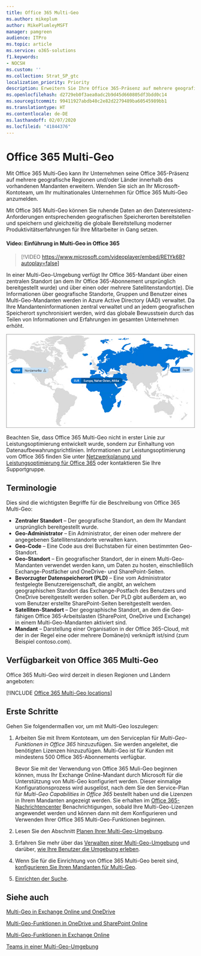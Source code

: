 ```yaml
---
title: Office 365 Multi-Geo
ms.author: mikeplum
author: MikePlumleyMSFT
manager: pamgreen
audience: ITPro
ms.topic: article
ms.service: o365-solutions
f1.keywords:
- NOCSH
ms.custom: ''
ms.collection: Strat_SP_gtc
localization_priority: Priority
description: Erweitern Sie Ihre Office 365-Präsenz auf mehrere geografische Regionen mit Office 365 Multi-Geo.
ms.openlocfilehash: d2729eb0f3aea0adc2b9d45d660805df3bdd0c14
ms.sourcegitcommit: 99411927abdb40c2e82d2279489ba60545989bb1
ms.translationtype: HT
ms.contentlocale: de-DE
ms.lasthandoff: 02/07/2020
ms.locfileid: "41844376"
---
```

# <a name="office-365-multi-geo"></a>Office 365 Multi-Geo

Mit Office 365 Multi-Geo kann Ihr Unternehmen seine Office 365-Präsenz auf mehrere geografische Regionen und/oder Länder innerhalb des vorhandenen Mandanten erweitern. Wenden Sie sich an Ihr Microsoft-Kontoteam, um Ihr multinationales Unternehmen für Office 365 Multi-Geo anzumelden.
  
Mit Office 365 Multi-Geo können Sie ruhende Daten an den Datenresistenz-Anforderungen entsprechenden geografischen Speicherorten bereitstellen und speichern und gleichzeitig die globale Bereitstellung moderner Produktivitätserfahrungen für Ihre Mitarbeiter in Gang setzen.

#### <a name="video-introducing-office-365-multi-geo"></a>Video: Einführung in Multi-Geo in Office 365

> [!VIDEO https://www.microsoft.com/videoplayer/embed/RE1Yk6B?autoplay=false]

In einer Multi-Geo-Umgebung verfügt Ihr Office 365-Mandant über einen zentralen Standort (an dem Ihr Office 365-Abonnement ursprünglich bereitgestellt wurde) und über einen oder mehrere Satellitenstandort(e). Die Informationen über geografische Standorte, Gruppen und Benutzer eines Multi-Geo-Mandanten werden in Azure Active Directory (AAD) verwaltet. Da Ihre Mandanteninformationen zentral verwaltet und an jedem geografischen Speicherort synchronisiert werden, wird das globale Bewusstsein durch das Teilen von Informationen und Erfahrungen im gesamten Unternehmen erhöht.

![Screenshot der Multi-Geo-Zuordnung aus der SharePoint-Admin Center](media/multi-geo-world-map.png)

Beachten Sie, dass Office 365 Multi-Geo nicht in erster Linie zur Leistungsoptimierung entwickelt wurde, sondern zur Einhaltung von Datenaufbewahrungsrichtlinien. Informationen zur Leistungsoptimierung vom Office 365 finden Sie unter [Netzwerkplanung und Leistungsoptimierung für Office 365](https://support.office.com/article/e5f1228c-da3c-4654-bf16-d163daee8848) oder kontaktieren Sie Ihre Supportgruppe.

## <a name="terminology"></a>Terminologie

Dies sind die wichtigsten Begriffe für die Beschreibung von Office 365 Multi-Geo:

- **Zentraler Standort** – Der geografische Standort, an dem Ihr Mandant ursprünglich bereitgestellt wurde.
- **Geo-Administrator** – Ein Administrator, der einen oder mehrere der angegebenen Satellitenstandorte verwalten kann.
- **Geo-Code** – Eine Code aus drei Buchstaben für einen bestimmten Geo-Standort.
- **Geo-Standort** – Ein geografischer Standort, der in einem Multi-Geo-Mandanten verwendet werden kann, um Daten zu hosten, einschließlich Exchange-Postfächer und OneDrive- und SharePoint-Seiten.
- **Bevorzugter Datenspeicherort (PLD)** – Eine vom Administrator festgelegte Benutzereigenschaft, die angibt, an welchem geographischen Standort das Exchange-Postfach des Benutzers und OneDrive bereitgestellt werden sollen. Der PLD gibt außerdem an, wo vom Benutzer erstellte SharePoint-Seiten bereitgestellt werden.
- **Satelliten-Standort** – Der geographische Standort, an dem die Geo-fähigen Office 365-Arbeitslasten (SharePoint, OneDrive und Exchange) in einem Multi-Geo-Mandanten aktiviert sind.
- **Mandant** – Darstellung einer Organisation in der Office 365-Cloud, mit der in der Regel eine oder mehrere Domäne(n) verknüpft ist/sind (zum Beispiel contoso.com).

## <a name="office-365-multi-geo-availability"></a>Verfügbarkeit von Office 365 Multi-Geo

Office 365 Multi-Geo wird derzeit in diesen Regionen und Ländern angeboten:

[!INCLUDE [Office 365 Multi-Geo locations](includes/office-365-multi-geo-locations.md)]

## <a name="getting-started"></a>Erste Schritte

Gehen Sie folgendermaßen vor, um mit Multi-Geo loszulegen:

1. Arbeiten Sie mit Ihrem Kontoteam, um den Serviceplan für _Multi-Geo-Funktionen in Office 365_ hinzuzufügen. Sie werden angeleitet, die benötigten Lizenzen hinzuzufügen. Multi-Geo ist für Kunden mit mindestens 500 Office 365-Abonnements verfügbar.

   Bevor Sie mit der Verwendung von Office 365 Muli-Geo beginnen können, muss Ihr Exchange Online-Mandant durch Microsoft für die Unterstützung von Multi-Geo konfiguriert werden. Dieser einmalige Konfigurationsprozess wird ausgelöst, nach dem Sie den Service-Plan für *Multi-Geo Capabilities in Office 365* bestellt haben und die Lizenzen in Ihrem Mandanten angezeigt werden. Sie erhalten im [Office 365-Nachrichtencenter](https://support.office.com/article/38FB3333-BFCC-4340-A37B-DEDA509C2093) Benachrichtigungen, sobald Ihre Multi-Geo-Lizenzen angewendet werden und können dann mit dem Konfigurieren und Verwenden Ihrer Office 365 Multi-Geo-Funktionen beginnen.

2. Lesen Sie den Abschnitt [Planen Ihrer Multi-Geo-Umgebung](plan-for-multi-geo.md).

3. Erfahren Sie mehr über das [Verwalten einer Multi-Geo-Umgebung](administering-a-multi-geo-environment.md) und darüber, [wie Ihre Benutzer die Umgebung erleben](multi-geo-user-experience.md).

4. Wenn Sie für die Einrichtung von Office 365 Multi-Geo bereit sind, [konfigurieren Sie Ihren Mandanten für Multi-Geo](multi-geo-tenant-configuration.md).

5. [Einrichten der Suche](configure-search-for-multi-geo.md).

## <a name="see-also"></a>Siehe auch

[Multi-Geo in Exchange Online und OneDrive](https://Aka.ms/GoMultiGeo)

[Multi-Geo-Funktionen in OneDrive und SharePoint Online](https://docs.microsoft.com/office365/enterprise/multi-geo-capabilities-in-onedrive-and-sharepoint-online-in-office-365)

[Multi-Geo-Funktionen in Exchange Online](https://docs.microsoft.com/office365/enterprise/multi-geo-capabilities-in-exchange-online)

[Teams in einer Multi-Geo-Umgebung](https://docs.microsoft.com/microsoftteams/teams-experience-o365odb-spo-multi-geo)
